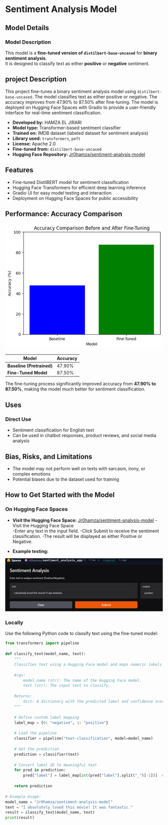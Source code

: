 # **Sentiment Analysis Model**

## **Model Details**

### **Model Description**
This model is a **fine-tuned version of `distilbert-base-uncased`** for **binary sentiment analysis**.  
It is designed to classify text as either **positive** or **negative** sentiment.

## **project Description**
This project fine-tunes a binary sentiment analysis model using `distilbert-base-uncased`. The model classifies text as either positive or negative. The accuracy improves from 47.90% to 87.50% after fine-tuning. The model is deployed on Hugging Face Spaces with Gradio to provide a user-friendly interface for real-time sentiment classification.

- **Developed by:** HAMZA EL JIRARI  
- **Model type:** Transformer-based sentiment classifier  
- **Trained on:** IMDB dataset (labeled dataset for sentiment analysis)  
- **Library used:** `transformers`, `peft`  
- **License:** Apache 2.0  
- **Fine-tuned from:** `distilbert-base-uncased`
- **Hugging Face Repository:** [Jr0hamza/sentiment-analysis-model](https://huggingface.co/Jr0hamza/sentiment-analysis-model)
 
## **Features**

- Fine-tuned DistilBERT model for sentiment classification
- Hugging Face Transformers for efficient deep learning inference
- Gradio UI for easy model testing and interaction
- Deployment on Hugging Face Spaces for public accessibility

## **Performance: Accuracy Comparison**


![Image](image/accuracy.png)

| Model                 | Accuracy  |
|----------------------|----------|
| **Baseline (Pretrained)** | 47.90%  |
| **Fine-Tuned Model**  | 87.50%   |

The fine-tuning process significantly improved accuracy from **47.90% to 87.50%**, making the model much better for sentiment classification.

## **Uses**

### **Direct Use**
- Sentiment classification for English text  
- Can be used in chatbot responses, product reviews, and social media analysis  

## **Bias, Risks, and Limitations**
- The model may not perform well on texts with sarcasm, irony, or complex emotions  
- Potential biases due to the dataset used for training  




## **How to Get Started with the Model**


### **On Hugging Face Spaces**
- **Visit the Hugging Face Space:** [Jr0hamza/sentiment-analysis-model](https://huggingface.co/spaces/Jr0hamza/sentiment_analysis_app)
-Visit the Hugging Face Space  
-Enter any text in the input field.
-Click Submit to receive the sentiment classification.
-The result will be displayed as either Positive or Negative.

- **Example testing:** 

![Image](image/Test.png)


### **Locally**

Use the following Python code to classify text using the fine-tuned model:

```python
from transformers import pipeline

def classify_text(model_name, text):
    """
    Classifies text using a Hugging Face model and maps numeric labels to meaningful labels.

    Args:
        model_name (str): The name of the Hugging Face model.
        text (str): The input text to classify.

    Returns:
        dict: A dictionary with the predicted label and confidence score.
    """

    # Define custom label mapping
    label_map = {0: "negative", 1: "positive"}  

    # Load the pipeline
    classifier = pipeline("text-classification", model=model_name)

    # Get the prediction
    prediction = classifier(text)

    # Convert label ID to meaningful text
    for pred in prediction:
        pred["label"] = label_map[int(pred["label"].split("_")[-1])]  # Extract and map the label

    return prediction

# Example Usage:
model_name = "Jr0hamza/sentiment-analysis-model"
text = "I absolutely loved this movie! It was fantastic."
result = classify_text(model_name, text)
print(result) 
